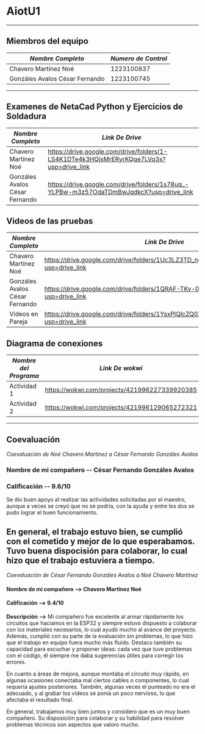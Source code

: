 # AiotU1 #
---

## Miembros del equipo

| *Nombre Completo*| *Numero de Control* |
|-----------------|-------------|
| Chavero Martínez Noé | 1223100837 |
| Gonzáles Avalos César Fernando | 1223100745 |
---
## Examenes de NetaCad Python y Ejercicios de Soldadura

| *Nombre Completo*| *Link De Drive* |
|-----------------|-------------|
| Chavero Martínez Noé | https://drive.google.com/drive/folders/1-LS4K1DTe4k3HQjsMrERyrKQqe7LVq3s?usp=drive_link |
| Gonzáles Avalos César Fernando | https://drive.google.com/drive/folders/1s78uq_-YLPBw-m3z57OdaTDmBwJqdkcX?usp=drive_link |

## Videos de las pruebas

| *Nombre Completo*| *Link De Drive* |
|-----------------|-------------|
| Chavero Martínez Noé | https://drive.google.com/drive/folders/1Uc3LZ3TD_ngKmMHYyozbrpbPFnYiEm_O?usp=drive_link |
| Gonzáles Avalos César Fernando | https://drive.google.com/drive/folders/1QRAF-TKv-0cvmg6bu_dlgfsD-XM966PZ?usp=drive_link |
| Videos en Pareja | https://drive.google.com/drive/folders/1YsxPIQlcZQ0XF7bLy8GrkzvuH6S_bV4U?usp=drive_link |

## Diagrama de conexiones
| *Nombre del Programa*| *Link De wokwi* |
|-----------------|-------------|
| Actividad 1 | https://wokwi.com/projects/421996227339920385 |
| Actividad 2 | https://wokwi.com/projects/421996129065272321 |



---
## Coevaluación 

*Coevaluación de Noé Chavero Martínez a César Fernando Gonzáles Avalos*
### Nombre de mi compañero -- César Fernando Gonzáles Avalos
### Calificación -- 9.6/10
Se dio buen apoyo al realizar las actividades solicitadas por el maestro, aunque a veces se creyó que no se podría, con la ayuda y entre los dos se pudo lograr el buen funcionamiento.

En general, el trabajo estuvo bien, se cumplió con el cometido y mejor de lo que esperabamos. Tuvo buena dispocisión para colaborar, lo cual hizo que el trabajo estuviera a tiempo.
---
*Coevaluación de César Fernando Gonzáles Avalos a Noé Chavero Martínez*

#### Nombre de mi compañero --> Chavero Martínez Noé
#### Calificación --> 9.4/10
**Descripción -->** Mi compañero fue excelente al armar rápidamente los circuitos que haciamos en la ESP32 y siempre estuvo dispuesto a colaborar con los materiales necesarios, lo cual ayudó mucho al avance del proyecto. Además, cumplió con su parte de la evaluación sin problemas, lo que hizo que el trabajo en equipo fuera mucho más fluido. Destaco también su capacidad para escuchar y proponer ideas: cada vez que tuve problemas con el código, él siempre me daba sugerencias útiles para corregir los errores.

En cuanto a áreas de mejora, aunque montaba el circuito muy rápido, en algunas ocasiones conectaba mal ciertos cables o componentes, lo cual requería ajustes posteriores. También, algunas veces el punteado no era el adecuado, y al grabar los videos se ponía un poco nervioso, lo que afectaba el resultado final.

En general, trabajamos muy bien juntos y considero que es un muy buen compañero. Su disposición para colaborar y su habilidad para resolver problemas técnicos son aspectos que valoro mucho.


